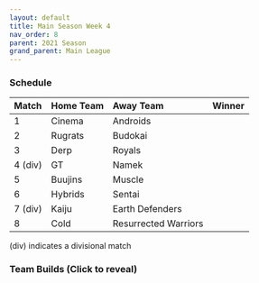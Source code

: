 ```yaml
---
layout: default
title: Main Season Week 4
nav_order: 8
parent: 2021 Season
grand_parent: Main League
---
```

### Schedule

|Match          |  Home Team            | Away Team        | Winner          |
| :-------------| :---------------------| :----------------| :---------------|
| 1             | Cinema               | Androids           |           |
| 2             | Rugrats              | Budokai            |            |
| 3             | Derp                  | Royals |      |
| 4 (div)       | GT                    | Namek           |          |
| 5             | Buujins               | Muscle          |          |
| 6             | Hybrids               | Sentai     |     |
| 7 (div)       | Kaiju                 | Earth Defenders               |   | 
| 8             | Cold                  | Resurrected Warriors  |  |

(div) indicates a divisional match

### Team Builds (Click to reveal)
		 	 	 	 	 	